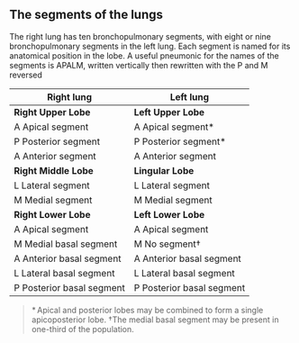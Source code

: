 

## The segments of the lungs
The right lung has ten bronchopulmonary segments, with eight or nine bronchopulmonary segments in the left lung. Each segment is named for its anatomical position in the lobe. A useful pneumonic for the names of the segments is APALM, written vertically then rewritten with the P and M reversed

| Right lung | Left lung  |
|--|--|
|**Right Upper Lobe** | **Left Upper Lobe** |
| A Apical segment |  A Apical segment*|
| P Posterior segment | P Posterior segment*|
| A Anterior segment | A Anterior segment |
|**Right Middle Lobe** | **Lingular Lobe**|
| L Lateral segment | L Lateral segment |
| M Medial segment | M Medial segment |
|**Right Lower Lobe** | **Left Lower Lobe**|
| A Apical segment | A Apical segment |
| M Medial basal segment | M No segment† |
| A Anterior basal segment | A Anterior basal segment |
| L Lateral basal segment | L Lateral basal segment |
| P Posterior basal segment | P Posterior basal segment |

> * Apical and posterior lobes may be combined to form a single apicoposterior lobe.
†The medial basal segment may be present in one-third of the population.
<!--stackedit_data:
eyJoaXN0b3J5IjpbMTg1MjI4Mzk1NV19
-->